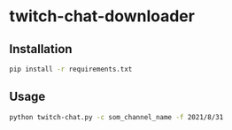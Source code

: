 # twitch-chat-downloader


## Installation

```sh
pip install -r requirements.txt
```


## Usage

```sh
python twitch-chat.py -c som_channel_name -f 2021/8/31
```
